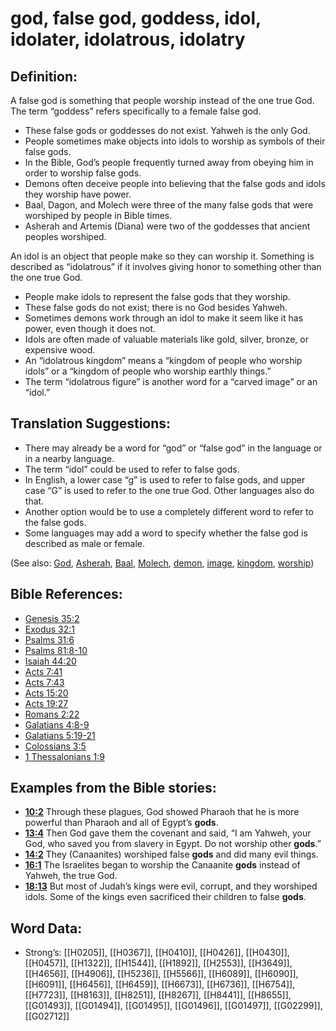 # god, false god, goddess, idol, idolater, idolatrous, idolatry

## Definition:

A false god is something that people worship instead of the one true God. The term “goddess” refers specifically to a female false god.

* These false gods or goddesses do not exist. Yahweh is the only God.
* People sometimes make objects into idols to worship as symbols of their false gods.
* In the Bible, God’s people frequently turned away from obeying him in order to worship false gods.
* Demons often deceive people into believing that the false gods and idols they worship have power.
* Baal, Dagon, and Molech were three of the many false gods that were worshiped by people in Bible times.
* Asherah and Artemis (Diana) were two of the goddesses that ancient peoples worshiped.

An idol is an object that people make so they can worship it. Something is described as “idolatrous” if it involves giving honor to something other than the one true God.

* People make idols to represent the false gods that they worship.
* These false gods do not exist; there is no God besides Yahweh.
* Sometimes demons work through an idol to make it seem like it has power, even though it does not.
* Idols are often made of valuable materials like gold, silver, bronze, or expensive wood.
* An “idolatrous kingdom” means a “kingdom of people who worship idols” or a “kingdom of people who worship earthly things.”
* The term “idolatrous figure” is another word for a “carved image” or an “idol.”

## Translation Suggestions:

* There may already be a word for “god” or “false god” in the language or in a nearby language.
* The term “idol” could be used to refer to false gods.
* In English, a lower case “g” is used to refer to false gods, and upper case “G” is used to refer to the one true God. Other languages also do that.
* Another option would be to use a completely different word to refer to the false gods.
* Some languages may add a word to specify whether the false god is described as male or female.

(See also: [God](../kt/god.md), [Asherah](../names/asherim.md), [Baal](../names/baal.md), [Molech](../names/molech.md), [demon](../kt/demon.md), [image](../other/image.md), [kingdom](../other/kingdom.md), [worship](../kt/worship.md))

## Bible References:

* [Genesis 35:2](rc://en/tn/help/gen/35/02)
* [Exodus 32:1](rc://en/tn/help/exo/32/01)
* [Psalms 31:6](rc://en/tn/help/psa/031/06)
* [Psalms 81:8-10](rc://en/tn/help/psa/081/008)
* [Isaiah 44:20](rc://en/tn/help/isa/44/20)
* [Acts 7:41](rc://en/tn/help/act/07/41)
* [Acts 7:43](rc://en/tn/help/act/07/43)
* [Acts 15:20](rc://en/tn/help/act/15/20)
* [Acts 19:27](rc://en/tn/help/act/19/27)
* [Romans 2:22](rc://en/tn/help/rom/02/22)
* [Galatians 4:8-9](rc://en/tn/help/gal/04/08)
* [Galatians 5:19-21](rc://en/tn/help/gal/05/19)
* [Colossians 3:5](rc://en/tn/help/col/03/05)
* [1 Thessalonians 1:9](rc://en/tn/help/1th/01/09)

## Examples from the Bible stories:

* __[10:2](rc://en/tn/help/obs/10/02)__ Through these plagues, God showed Pharaoh that he is more powerful than Pharaoh and all of Egypt’s __gods__.
* __[13:4](rc://en/tn/help/obs/13/04)__ Then God gave them the covenant and said, “I am Yahweh, your God, who saved you from slavery in Egypt. Do not worship other __gods__.”
* __[14:2](rc://en/tn/help/obs/14/02)__ They (Canaanites) worshiped false __gods__ and did many evil things.
* __[16:1](rc://en/tn/help/obs/16/01)__ The Israelites began to worship the Canaanite __gods__ instead of Yahweh, the true God.
* __[18:13](rc://en/tn/help/obs/18/13)__ But most of Judah’s kings were evil, corrupt, and they worshiped idols. Some of the kings even sacrificed their children to false __gods__.

## Word Data:

* Strong’s: [[H0205]], [[H0367]], [[H0410]], [[H0426]], [[H0430]], [[H0457]], [[H1322]], [[H1544]], [[H1892]], [[H2553]], [[H3649]], [[H4656]], [[H4906]], [[H5236]], [[H5566]], [[H6089]], [[H6090]], [[H6091]], [[H6456]], [[H6459]], [[H6673]], [[H6736]], [[H6754]], [[H7723]], [[H8163]], [[H8251]], [[H8267]], [[H8441]], [[H8655]], [[G01493]], [[G01494]], [[G01495]], [[G01496]], [[G01497]], [[G02299]], [[G02712]]
